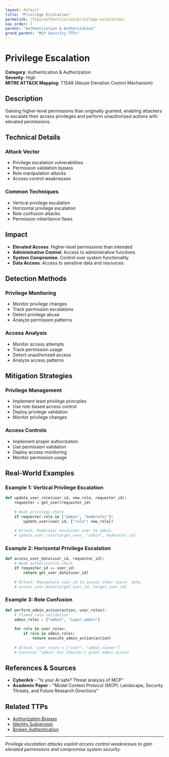 ```yaml
---
layout: default
title: "Privilege Escalation"
permalink: /ttps/authentication/privilege-escalation/
nav_order: 7
parent: "Authentication & Authorization"
grand_parent: "MCP Security TTPs"
---
```


# Privilege Escalation

**Category**: Authentication & Authorization  
**Severity**: High  
**MITRE ATT&CK Mapping**: T1548 (Abuse Elevation Control Mechanism)

## Description

Gaining higher-level permissions than originally granted, enabling attackers to escalate their access privileges and perform unauthorized actions with elevated permissions.

## Technical Details

### Attack Vector
- Privilege escalation vulnerabilities
- Permission validation bypass
- Role manipulation attacks
- Access control weaknesses

### Common Techniques
- Vertical privilege escalation
- Horizontal privilege escalation
- Role confusion attacks
- Permission inheritance flaws

## Impact

- **Elevated Access**: Higher-level permissions than intended
- **Administrative Control**: Access to administrative functions
- **System Compromise**: Control over system functionality
- **Data Access**: Access to sensitive data and resources

## Detection Methods

### Privilege Monitoring
- Monitor privilege changes
- Track permission escalations
- Detect privilege abuse
- Analyze permission patterns

### Access Analysis
- Monitor access attempts
- Track permission usage
- Detect unauthorized access
- Analyze access patterns

## Mitigation Strategies

### Privilege Management
- Implement least privilege principles
- Use role-based access control
- Deploy privilege validation
- Monitor privilege changes

### Access Controls
- Implement proper authorization
- Use permission validation
- Deploy access monitoring
- Monitor permission usage

## Real-World Examples

### Example 1: Vertical Privilege Escalation
```python
def update_user_role(user_id, new_role, requester_id):
    requester = get_user(requester_id)
    
    # Weak privilege check
    if requester.role in ["admin", "moderator"]:
        update_user(user_id, {"role": new_role})
    
    # Attack: Moderator escalates user to admin
    # update_user_role(target_user, "admin", moderator_id)
```

### Example 2: Horizontal Privilege Escalation
```python
def access_user_data(user_id, requester_id):
    # Weak authorization check
    if requester_id == user_id:
        return get_user_data(user_id)
    
    # Attack: Manipulate user_id to access other users' data
    # access_user_data(target_user_id, target_user_id)
```

### Example 3: Role Confusion
```python
def perform_admin_action(action, user_roles):
    # Flawed role validation
    admin_roles = ["admin", "super_admin"]
    
    for role in user_roles:
        if role in admin_roles:
            return execute_admin_action(action)
    
    # Attack: user_roles = ["user", "admin_viewer"] 
    # Contains "admin" but shouldn't grant admin access
```

## References & Sources

- **CyberArk** - "Is your AI safe? Threat analysis of MCP"
- **Academic Paper** - "Model Context Protocol (MCP): Landscape, Security Threats, and Future Research Directions"

## Related TTPs

- [Authorization Bypass](authorization-bypass.md)
- [Identity Subversion](identity-subversion.md)
- [Broken Authentication](broken-authentication.md)

---

*Privilege escalation attacks exploit access control weaknesses to gain elevated permissions and compromise system security.*
